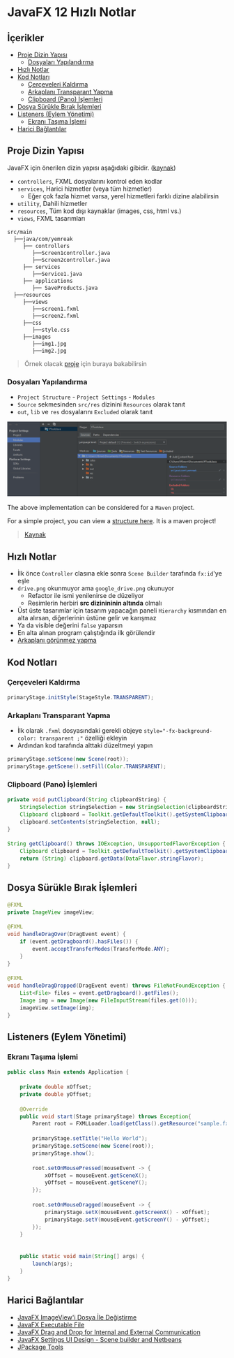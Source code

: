 # JavaFX 12 Hızlı Notlar <!-- omit in toc -->

<!-- TODO: Gdirect link creator -->

## İçerikler <!-- omit in toc -->

- [Proje Dizin Yapısı](#Proje-Dizin-Yap%C4%B1s%C4%B1)
  - [Dosyaları Yapılandırma](#Dosyalar%C4%B1-Yap%C4%B1land%C4%B1rma)
- [Hızlı Notlar](#H%C4%B1zl%C4%B1-Notlar)
- [Kod Notları](#Kod-Notlar%C4%B1)
  - [Çerçeveleri Kaldırma](#%C3%87er%C3%A7eveleri-Kald%C4%B1rma)
  - [Arkaplanı Transparant Yapma](#Arkaplan%C4%B1-Transparant-Yapma)
  - [Clipboard (Pano) İşlemleri](#Clipboard-Pano-%C4%B0%C5%9Flemleri)
- [Dosya Sürükle Bırak İşlemleri](#Dosya-S%C3%BCr%C3%BCkle-B%C4%B1rak-%C4%B0%C5%9Flemleri)
- [Listeners (Eylem Yönetimi)](#Listeners-Eylem-Y%C3%B6netimi)
  - [Ekranı Taşıma İşlemi](#Ekran%C4%B1-Ta%C5%9F%C4%B1ma-%C4%B0%C5%9Flemi)
- [Harici Bağlantılar](#Harici-Ba%C4%9Flant%C4%B1lar)

## Proje Dizin Yapısı

JavaFX için önerilen dizin yapısı aşağıdaki gibidir. ([kaynak](https://stackoverflow.com/a/24948550/9770490))

- `controllers`, FXML dosyalarını kontrol eden kodlar
- `services`, Harici hizmetler (veya tüm hizmetler)
  - Eğer çok fazla hizmet varsa, yerel hizmetleri farklı dizine alabilirsin
- `utility`, Dahili hizmetler
- `resources`, Tüm kod dışı kaynaklar (images, css, html vs.)
- `views`, FXML tasarımları

```
src/main
  ├──java/com/yemreak
     ├── controllers
        ├──Screen1controller.java
        ├──Screen2controller.java
     ├── services
        ├──Service1.java
     ├── applications
        ├── SaveProducts.java
  ├──resources
     ├──views
        ├──screen1.fxml
        ├──screen2.fxml
     ├──css
        ├──style.css
     ├──images
        ├──img1.jpg
        ├──img2.jpg
```

<!-- TODO: Sonradan kendi projemi ekleyebilirim -->

> Örnek olacak [proje](https://github.com/badarshahzad/JFX-Browser) için buraya bakabilirsin

### Dosyaları Yapılandırma

- `Project Structure` - `Project Settings` - `Modules`
- `Source` sekmesinden `src/res` dizinini `Resources` olarak tanıt
- `out`, `lib` ve `res` dosyalarını `Excluded` olarak tanıt

![jetbrains_project_structures](../../res/jetbrains_project_structures.png)

The above implementation can be considered for a `Maven` project.

For a simple project, you can view a [structure here](https://github.com/TheItachiUchiha/MediaPlayerFX). It is a maven project!

> [Kaynak](https://stackoverflow.com/a/24948550)

## Hızlı Notlar

- İlk önce `Controller` clasına ekle sonra `Scene Builder` tarafında `fx:id`'ye eşle
- `drive.png` okunmuyor ama `google_drive.png` okunuyor
  - Refactor ile ismi yenilenirse de düzeliyor
  - Resimlerin herbiri **src dizinininin altında** olmalı
- Üst üste tasarımlar için tasarım yapacağın paneli `Hierarchy` kısmından en alta alırsan, diğerlerinin üstüne gelir ve karışmaz
- Ya da visible değerini `false` yaparsın
- En alta alınan program çalıştığında ilk görülendir
- [Arkaplanı görünmez yapma](https://stackoverflow.com/a/48404925/9770490)

## Kod Notları

### Çerçeveleri Kaldırma

```java
primaryStage.initStyle(StageStyle.TRANSPARENT);
```

### Arkaplanı Transparant Yapma

- İlk olarak `.fxml` dosyasındaki gerekli objeye `style="-fx-background-color: transparent ;"` özelliği ekleyin
- Ardından kod tarafında alttaki düzeltmeyi yapın

```java
primaryStage.setScene(new Scene(root));
primaryStage.getScene().setFill(Color.TRANSPARENT);
```

### Clipboard (Pano) İşlemleri

```java
private void putClipboard(String clipboardString) {
    StringSelection stringSelection = new StringSelection(clipboardString);
    Clipboard clipboard = Toolkit.getDefaultToolkit().getSystemClipboard();
    clipboard.setContents(stringSelection, null);
}

String getClipboard() throws IOException, UnsupportedFlavorException {
    Clipboard clipboard = Toolkit.getDefaultToolkit().getSystemClipboard();
    return (String) clipboard.getData(DataFlavor.stringFlavor);
}
```

## Dosya Sürükle Bırak İşlemleri

```java
@FXML
private ImageView imageView;

@FXML
void handleDragOver(DragEvent event) {
    if (event.getDragboard().hasFiles()) {
        event.acceptTransferModes(TransferMode.ANY);
    }
}

@FXML
void handleDragDropped(DragEvent event) throws FileNotFoundException {
    List<File> files = event.getDragboard().getFiles();
    Image img = new Image(new FileInputStream(files.get(0)));
    imageView.setImage(img);
}
```

## Listeners (Eylem Yönetimi)

### Ekranı Taşıma İşlemi

```java
public class Main extends Application {

    private double xOffset;
    private double yOffset;

    @Override
    public void start(Stage primaryStage) throws Exception{
        Parent root = FXMLLoader.load(getClass().getResource("sample.fxml"));

        primaryStage.setTitle("Hello World");
        primaryStage.setScene(new Scene(root));
        primaryStage.show();

        root.setOnMousePressed(mouseEvent -> {
            xOffset = mouseEvent.getSceneX();
            yOffset = mouseEvent.getSceneY();
        });

        root.setOnMouseDragged(mouseEvent -> {
            primaryStage.setX(mouseEvent.getScreenX() - xOffset);
            primaryStage.setY(mouseEvent.getScreenY() - yOffset);
        });
    }


    public static void main(String[] args) {
        launch(args);
    }
}
```

## Harici Bağlantılar

- [JavaFX ImageView'i Dosya İle Değiştirme](https://stackoverflow.com/questions/7830951/how-can-i-load-computer-directory-images-in-javafx)
- [JavaFX Executable File](https://www.youtube.com/watch?v=_KHCHiH2RZ0)
- [JavaFX Drag and Drop for Internal and External Communication](https://www.youtube.com/watch?v=f7KGXUrAH0g)
- [JavaFX Settings UI Design - Scene builder and Netbeans](https://youtu.be/gJYXctDSIl8?list=PLniX3R2-dwS90WpmHq-hD7g_3xnkTwB6w)
- [JPackage Tools](http://jdk.java.net/jpackage/)
